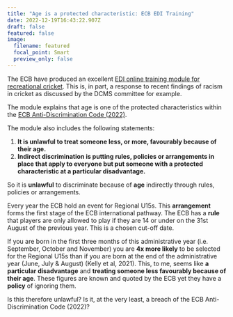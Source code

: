 ```yaml
---
title: "Age is a protected characteristic: ECB EDI Training"
date: 2022-12-19T16:43:22.907Z
draft: false
featured: false
image:
  filename: featured
  focal_point: Smart
  preview_only: false
---
```

The ECB have produced an excellent [EDI online training module for recreational cricket](https://antidiscriminationrecreationalgame.ecb.co.uk/). This is, in part, a response to recent findings of racism in cricket as discussed by the DCMS committee for example. 

The module explains that age is one of the protected characteristics within the [ECB Anti-Discrimination Code (2022)](https://resources.ecb.co.uk/ecb/document/2022/03/17/36918e2a-b649-489a-9295-ea3bb6b5d433/ECB_Anti-Discrimination_Code_2022_v5-1-.pdf).

The module also includes the following statements:

1. **It is unlawful to treat someone less, or more, favourably because of their age.**
2. **Indirect discrimination is putting rules, policies or arrangements in place that apply to everyone but put someone with a protected characteristic at a particular disadvantage.**

So it is **unlawful** to discriminate because of **age** indirectly through rules, policies or arrangements.

Every year the ECB hold an event for Regional U15s. This **arrangement** forms the first stage of the ECB international pathway. The ECB has a **rule** that players are only allowed to play if they are 14 or under on the 31st August of the previous year. This is a chosen cut-off date.

If you are born in the first three months of this administrative year (i.e. September, October and November) you are **4x more likely** to be selected for the Regional U15s than if you are born at the end of the administrative year (June, July & August) (Kelly et al, 2021). This, to me, seems like **a particular disadvantage** and **treating someone less favourably because of their age**. These figures are known and quoted by the ECB yet they have a **policy** of ignoring them.

Is this therefore unlawful? Is it, at the very least, a breach of the ECB Anti-Discrimination Code (2022)?